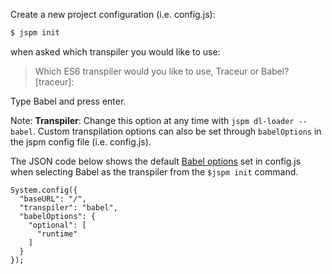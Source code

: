 Create a new project configuration (i.e. config.js):

```sh
$ jspm init
```
when asked which transpiler you would like to use:

> Which ES6 transpiler would you like to use, Traceur or Babel? [traceur]:

Type Babel and press enter.

Note: **Transpiler**: Change this option at any time with `jspm dl-loader --babel`. Custom transpilation options can also be set through `babelOptions` in the jspm config file (i.e. config.js). 

The JSON code below shows the default [Babel options](https://babeljs.io/docs/usage/options/) set in config.js when selecting Babel as the transpiler from the `$jspm init` command.

```
System.config({
  "baseURL": "/",
  "transpiler": "babel",
  "babelOptions": {
    "optional": [
      "runtime"
    ]
  }
});
```




